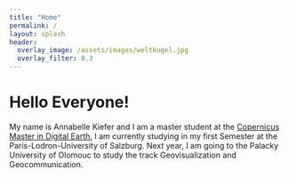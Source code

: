 ```yaml
---
title: "Home"
permalink: /
layout: splash
header:
  overlay_image: /assets/images/weltkugel.jpg
  overlay_filter: 0.3
---
```


# Hello Everyone!

My name is Annabelle Kiefer and I am a master student at the [Copernicus Master in Digital Earth.](https://master-cde.eu/)
  I am currently studying in my first Semester at the Paris-Lodron-University of Salzburg. Next year, I am going to the Palacky University of Olomouc to study 
the track Geovisualization and Geocommunication.
